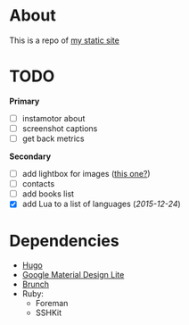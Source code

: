 # About

This is a repo of [my static site](http://vanburg.ru)

# TODO

**Primary**

* [ ] instamotor about
* [ ] screenshot captions
* [ ] get back metrics

**Secondary**

* [ ] add lightbox for images ([this one?](https://github.com/noelboss/featherlight/))
* [ ] contacts
* [ ] add books list
* [x] add Lua to a list of languages (*2015-12-24*)

# Dependencies

- [Hugo](http://gohugo.io/)
- [Google Material Design Lite](http://www.getmdl.io/)
- [Brunch](http://brunch.io/)
- Ruby:
  - Foreman
  - SSHKit
